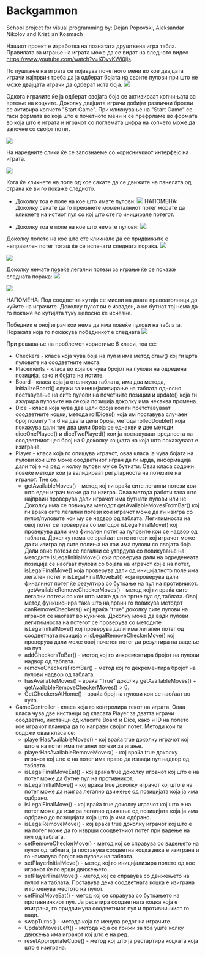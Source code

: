 # Backgammon
School project for visual programming by: Dejan Popovski, Aleksandar Nikolov and Kristijan Kosmach

Нашиот проект е изработка на познатата друштвена игра табла. Правилата за играње на играта може да се видат на следното видео https://www.youtube.com/watch?v=KDvvKWi0ijs.

По пуштање на играта се појавува почетното мени во кое двајцата играчи најпрвин треба да ја одберат бојата на своите пулови при што не може двајцата играчи да одберат иста боја.
![](screenshots/startMenu.jpg)

Одкога играчите ќе ја одберат својата боја се активираат копчињата за вртење на коцките. Доколку двајцата играчи добијат различни броеви се активира копчето "Start Game".
При кликнување на "Start Game" се гаси формата во која што е почетното мени и се префрламе во формата во која што е играта и играчот со поглемата цифра на копчето може да започне со својот потег.

![](screenshots/canStartGame.jpg)


На наредните слики ќе се запознаеме со корисничкиот интерфејс на играта.

![](screenshots/startedGame.jpg)

Кога ќе кликнете на поле од кое сакате да се движите на панелата од страна ќе ви го покаже следното.

- Доколку тоа е поле на кое што имате пулови:
![](screenshots/waitingForYouToFinishYourTurn.png)
НАПОМЕНА: Доколку сакате да го прекинете моменталниот потег морате да кликнете на истиот пул со кој што сте го иницирале потегот.

- Доколку тоа е поле на кое што немате пулови:
![](screenshots/youDontHaveCheckersAtThatPosition.png)

Доколку полето на кое што сте кликнале да се придвижите е неправилен потег тогаш ќе се испечати следната порака.
![](screenshots/youCantMoveThere.png)

![](screenshots/takenCheckersMove.jpg)



Доколку немате повеќе легални потези за играње ќе се покаже следната порака:
![](screenshots/noAvailableMoves.jpg)

![](screenshots/removeCheckerRule.jpg)

НАПОМЕНА: Под соодветна кутија се мисли на двата правоаголници до куќите на играчите. Доколку пулот ви е изваден, а не бутнат тој нема да го покаже во кутијата туку целосно ќе исчезне.

Победник е оној играч кои нема да има повеќе пулови на таблата. Пораката која го покажува победникот е следната
![](screenshots/winner.jpg)







При решавање на проблемот користиме 6 класи, тоа се:
- Checkers - класа која чува боја на пул и има метод draw() кој ги црта пуловите на соодветните места.
- Placements - класа во која се чува бројот на пулови на одредена позиција, како и бојата на истите.
- Board - класа која ја отсликува таблата, има два метода, initializeBoard() служи за иницијализирање на таблата односно поставување на сите пулови на почетните позиции и update()
  која ги ажурира пуловите на секоја позиција доколку има некаква промена.
- Dice - класа која чува два цели броја кои ги претставуваат соодветните коцки, метода rollDices() која им поставува случаен број помеѓу 1 и 6 на двата цели броја, метода
  rolledDouble() која покажува дали тие два цели броја се еднакви и две методи diceOnePlayed() и diceTwoPlayed() кои ја поставуваат вредноста на соодветниот цел број на 0 доколку 
  коцката на која што покажуваат е изиграна.
- Player - класа која го опишува играчот, оваа класа ја чува бојата на пулови кои што може соодветниот играч да ги мрда, информација дали тој е на ред и колку пулови му се бутнати.
  Оваа класа содржи повеќе методи кои ја валидираат регуларноста на потезите на играчот. Тие се:
  - getAvailableMoves() - метод кој ги враќа сите легални потези кои што еден играч може да ги изигра. Оваа метода работи така што најпрвин проверува дали играчот има бутнати 
   пулови или не. Доколку има се повикува методот getAvailableMovesFromBar() кој ги враќа сите легални потези кои играчот може да ги изигра со пулот/пуловите кои му се надвор од
   таблата. Легитимноста на овој потег се проверува со методот isLegalFinalMove() кој проверува дали има финален потег за пуловите кои се надвор од таблата.
   Доколку нема се враќаат сите потези кој играчот може да ги изигра од сите полиња на кои има пулови со својата боја. Дали овие потези се легални се утврдува со повикување на 
   методите isLegalInitialMove() која проверува дали на одреденеата позиција се наоѓаат пулови со бојата на играчот кој е на потег, isLegalFinalMove() која проверува дали од 
   иницијалното поле има легален потег и isLegalFinalMoveEat() која проверува дали финалниот потег ќе резултира со буткање на пул на противникот.
  -getAvailableRemoveCheckerMoves() - метод кој ги враќа сите легални потези со кои што може да се тргне пул од таблата. Овој метод функционира така што најпрвин го повикува
   методот canRemoveCheckers() кој враќа "true" доколку сите пулови на играчот се наоѓаат во куќичка. Доколку може да вади пулови легитимноста на потегот се проверува со методите
   isLegalInitialMove() кој проверува дали има легален потег од соодветната позиција и isLegalRemoveCheckerMove() кој проверува дали може овој почетен потег да резултира на 
   вадење на пул.
  - addCheckersToBar() - метод кој го инкрементира бројот на пулови надвор од таблата.
  - removeCheckersFromBar() - метод кој го декрементира бројот на пулови надвор од таблата.
  - hasAvailableMoves() - враќа "True" доколку getAvailableMoves() + getAvailableRemoveCheckerMoves() > 0.
  - GetCheckersAtHome() - враќа  број на пулови кои се наоѓаат во куќа.
- GameController - класа која го контролира текот на играта. Оваа класа чува две инстанци од класата Player за дватта играчи соодветно, инстанци од класите Board и Dice, како и 
  ID на полето кое играчот планира да го направи својот потег. Методи кои ги содржи оваа класа се:
  - playerHasAvailableMoves() - кој враќа true доколку играчот кој што е на потег има легални потези за игање.
  - playerHasAvailableRemoveMoves() - кој враќа true доколку играчот кој што е на потег има право да извади пул надвор од таблата.
  - isLegalFinalMoveEat() - кој враќа true доколку играчот кој што е на потег може да бутне пул на противникот.
  - isLegalInitialMove() - кој враќа true доколку играчот кој што е на потег може да изигра легално движење од позицијата која ја има одбрано.
  - isLegalFinalMove() - кој враќа true доколку играчот кој што е на потег може да изигра легално движење од позицијата која ја има одбрано до позицијата која што ја има одбрано.
  - isLegalRemoveMove() - кој враќа true доколку играчот кој што е на потег може да го изврши соодветниот потег при вадење на пул од таблата.
  - setRemoveCheckerMove() - метод кој се справува со вадењето на пулот од таблата, ја поставува соодветна коцка дека е изиграна и го намалува бројот на пулови на таблата.
  - setPlayerInitialMove() - метод кој го иницијализира полето од кое играчот ќе го врши движењето.
  - setPlayerFinalMove() - метод кој се справува со движењето на пулот на таблата. Поставува дека соодветната коцка е изиграна и го менува местото на пулот.
  - setFinalMoveEat() - метод кој се справува со буткањето на противничкиот пул. Ја ресетира соодветната коцка која е изиграна, го придвижува соодветниот пул и противничкиот го вади.
  - swapTurns() - метода која го менува редот на играчите.
  - UpdateMovesLeft() - метода која се грижи за тоа уште колку движења има играчот кој што е на ред.
  - resetAppropriateCube() - метод кој што ја рестартира коцката која што е изиграна.
  
 
   



